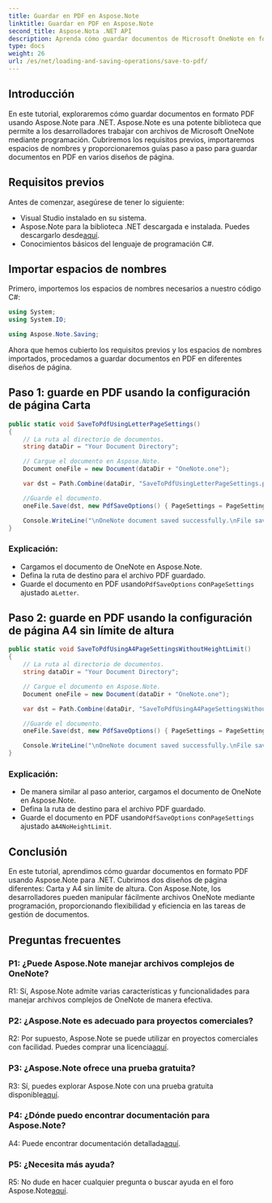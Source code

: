 ```yaml
---
title: Guardar en PDF en Aspose.Note
linktitle: Guardar en PDF en Aspose.Note
second_title: Aspose.Nota .NET API
description: Aprenda cómo guardar documentos de Microsoft OneNote en formato PDF usando Aspose.Note para .NET. Tutorial paso a paso con ejemplos de código para diseños de página Carta y A4.
type: docs
weight: 26
url: /es/net/loading-and-saving-operations/save-to-pdf/
---
```

## Introducción

En este tutorial, exploraremos cómo guardar documentos en formato PDF usando Aspose.Note para .NET. Aspose.Note es una potente biblioteca que permite a los desarrolladores trabajar con archivos de Microsoft OneNote mediante programación. Cubriremos los requisitos previos, importaremos espacios de nombres y proporcionaremos guías paso a paso para guardar documentos en PDF en varios diseños de página.

## Requisitos previos

Antes de comenzar, asegúrese de tener lo siguiente:

- Visual Studio instalado en su sistema.
-  Aspose.Note para la biblioteca .NET descargada e instalada. Puedes descargarlo desde[aquí](https://releases.aspose.com/note/net/).
- Conocimientos básicos del lenguaje de programación C#.

## Importar espacios de nombres

Primero, importemos los espacios de nombres necesarios a nuestro código C#:

```csharp
using System;
using System.IO;

using Aspose.Note.Saving;
```

Ahora que hemos cubierto los requisitos previos y los espacios de nombres importados, procedamos a guardar documentos en PDF en diferentes diseños de página.

## Paso 1: guarde en PDF usando la configuración de página Carta


```csharp
public static void SaveToPdfUsingLetterPageSettings()
{
    // La ruta al directorio de documentos.
    string dataDir = "Your Document Directory";

    // Cargue el documento en Aspose.Note.
    Document oneFile = new Document(dataDir + "OneNote.one");

    var dst = Path.Combine(dataDir, "SaveToPdfUsingLetterPageSettings.pdf");

    //Guarde el documento.
    oneFile.Save(dst, new PdfSaveOptions() { PageSettings = PageSettings.Letter });

    Console.WriteLine("\nOneNote document saved successfully.\nFile saved at " + dst);
}
```

### Explicación:

- Cargamos el documento de OneNote en Aspose.Note.
- Defina la ruta de destino para el archivo PDF guardado.
-  Guarde el documento en PDF usando`PdfSaveOptions` con`PageSettings` ajustado a`Letter`.

## Paso 2: guarde en PDF usando la configuración de página A4 sin límite de altura

```csharp
public static void SaveToPdfUsingA4PageSettingsWithoutHeightLimit()
{
    // La ruta al directorio de documentos.
    string dataDir = "Your Document Directory";

    // Cargue el documento en Aspose.Note.
    Document oneFile = new Document(dataDir + "OneNote.one");

    var dst = Path.Combine(dataDir, "SaveToPdfUsingA4PageSettingsWithoutHeightLimit.pdf");

    //Guarde el documento.
    oneFile.Save(dst, new PdfSaveOptions() { PageSettings = PageSettings.A4NoHeightLimit });

    Console.WriteLine("\nOneNote document saved successfully.\nFile saved at " + dst);
}
```

### Explicación:

- De manera similar al paso anterior, cargamos el documento de OneNote en Aspose.Note.
- Defina la ruta de destino para el archivo PDF guardado.
-  Guarde el documento en PDF usando`PdfSaveOptions` con`PageSettings` ajustado a`A4NoHeightLimit`.

## Conclusión

En este tutorial, aprendimos cómo guardar documentos en formato PDF usando Aspose.Note para .NET. Cubrimos dos diseños de página diferentes: Carta y A4 sin límite de altura. Con Aspose.Note, los desarrolladores pueden manipular fácilmente archivos OneNote mediante programación, proporcionando flexibilidad y eficiencia en las tareas de gestión de documentos.

## Preguntas frecuentes

### P1: ¿Puede Aspose.Note manejar archivos complejos de OneNote?

R1: Sí, Aspose.Note admite varias características y funcionalidades para manejar archivos complejos de OneNote de manera efectiva.

### P2: ¿Aspose.Note es adecuado para proyectos comerciales?

 R2: Por supuesto, Aspose.Note se puede utilizar en proyectos comerciales con facilidad. Puedes comprar una licencia[aquí](https://purchase.aspose.com/buy).

### P3: ¿Aspose.Note ofrece una prueba gratuita?

 R3: Sí, puedes explorar Aspose.Note con una prueba gratuita disponible[aquí](https://releases.aspose.com/).

### P4: ¿Dónde puedo encontrar documentación para Aspose.Note?

 A4: Puede encontrar documentación detallada[aquí](https://reference.aspose.com/note/net/).

### P5: ¿Necesita más ayuda?

 R5: No dude en hacer cualquier pregunta o buscar ayuda en el foro Aspose.Note[aquí](https://forum.aspose.com/c/note/28).